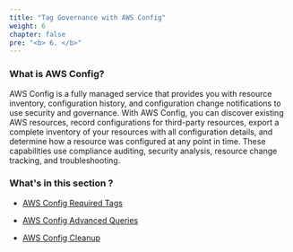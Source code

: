 ```yaml
---
title: "Tag Governance with AWS Config"
weight: 6
chapter: false
pre: "<b> 6. </b>"
---
```


### What is AWS Config?

AWS Config  is a fully managed service that provides you with resource inventory, configuration history, and configuration change notifications to use security and governance. With AWS Config, you can discover existing AWS resources, record configurations for third-party resources, export a complete inventory of your resources with all configuration details, and determine how a resource was configured at any point in time. These capabilities use compliance auditing, security analysis, resource change tracking, and troubleshooting.

### What's in this section ?

- [AWS Config Required Tags](./6.1-Required-Tags)

- [AWS Config Advanced Queries](./6.2-Advanced-Query)

- [AWS Config Cleanup](./6.3-Cleanup)